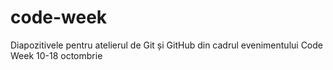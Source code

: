 # code-week
Diapozitivele pentru atelierul de Git și GitHub din cadrul evenimentului Code Week 10-18 octombrie 
